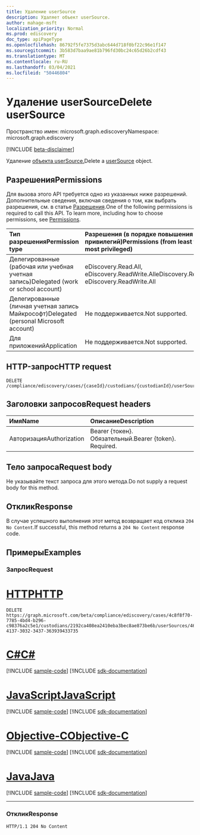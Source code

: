 ```yaml
---
title: Удаление userSource
description: Удаляет объект userSource.
author: mahage-msft
localization_priority: Normal
ms.prod: ediscovery
doc_type: apiPageType
ms.openlocfilehash: 86792f5fe7375d3abc644d718f0bf22c96e1f147
ms.sourcegitcommit: 3b583d7baa9ae81b796fd30bc24c65d26b2cdf43
ms.translationtype: MT
ms.contentlocale: ru-RU
ms.lasthandoff: 03/04/2021
ms.locfileid: "50446804"
---
```

# <a name="delete-usersource"></a><span data-ttu-id="55e52-103">Удаление userSource</span><span class="sxs-lookup"><span data-stu-id="55e52-103">Delete userSource</span></span>

<span data-ttu-id="55e52-104">Пространство имен: microsoft.graph.ediscovery</span><span class="sxs-lookup"><span data-stu-id="55e52-104">Namespace: microsoft.graph.ediscovery</span></span>

[!INCLUDE [beta-disclaimer](../../includes/beta-disclaimer.md)]

<span data-ttu-id="55e52-105">Удаление [объекта userSource.](../resources/ediscovery-usersource.md)</span><span class="sxs-lookup"><span data-stu-id="55e52-105">Delete a [userSource](../resources/ediscovery-usersource.md) object.</span></span>

## <a name="permissions"></a><span data-ttu-id="55e52-106">Разрешения</span><span class="sxs-lookup"><span data-stu-id="55e52-106">Permissions</span></span>

<span data-ttu-id="55e52-p101">Для вызова этого API требуется одно из указанных ниже разрешений. Дополнительные сведения, включая сведения о том, как выбрать разрешения, см. в статье [Разрешения](/graph/permissions-reference).</span><span class="sxs-lookup"><span data-stu-id="55e52-p101">One of the following permissions is required to call this API. To learn more, including how to choose permissions, see [Permissions](/graph/permissions-reference).</span></span>

|<span data-ttu-id="55e52-109">Тип разрешения</span><span class="sxs-lookup"><span data-stu-id="55e52-109">Permission type</span></span>|<span data-ttu-id="55e52-110">Разрешения (в порядке повышения привилегий)</span><span class="sxs-lookup"><span data-stu-id="55e52-110">Permissions (from least to most privileged)</span></span>|
|:---|:---|
|<span data-ttu-id="55e52-111">Делегированные (рабочая или учебная учетная запись)</span><span class="sxs-lookup"><span data-stu-id="55e52-111">Delegated (work or school account)</span></span>|<span data-ttu-id="55e52-112">eDiscovery.Read.All, eDiscovery.ReadWrite.All</span><span class="sxs-lookup"><span data-stu-id="55e52-112">eDiscovery.Read.All, eDiscovery.ReadWrite.All</span></span>|
|<span data-ttu-id="55e52-113">Делегированные (личная учетная запись Майкрософт)</span><span class="sxs-lookup"><span data-stu-id="55e52-113">Delegated (personal Microsoft account)</span></span>|<span data-ttu-id="55e52-114">Не поддерживается.</span><span class="sxs-lookup"><span data-stu-id="55e52-114">Not supported.</span></span>|
|<span data-ttu-id="55e52-115">Для приложений</span><span class="sxs-lookup"><span data-stu-id="55e52-115">Application</span></span>|<span data-ttu-id="55e52-116">Не поддерживается.</span><span class="sxs-lookup"><span data-stu-id="55e52-116">Not supported.</span></span>|

## <a name="http-request"></a><span data-ttu-id="55e52-117">HTTP-запрос</span><span class="sxs-lookup"><span data-stu-id="55e52-117">HTTP request</span></span>

<!-- {
  "blockType": "ignored"
}
-->

``` http
DELETE /compliance/ediscovery/cases/{caseId}/custodians/{custodianId}/userSources/{userSourceId}
```

## <a name="request-headers"></a><span data-ttu-id="55e52-118">Заголовки запросов</span><span class="sxs-lookup"><span data-stu-id="55e52-118">Request headers</span></span>

|<span data-ttu-id="55e52-119">Имя</span><span class="sxs-lookup"><span data-stu-id="55e52-119">Name</span></span>|<span data-ttu-id="55e52-120">Описание</span><span class="sxs-lookup"><span data-stu-id="55e52-120">Description</span></span>|
|:---|:---|
|<span data-ttu-id="55e52-121">Авторизация</span><span class="sxs-lookup"><span data-stu-id="55e52-121">Authorization</span></span>|<span data-ttu-id="55e52-p102">Bearer {токен}. Обязательный.</span><span class="sxs-lookup"><span data-stu-id="55e52-p102">Bearer {token}. Required.</span></span>|

## <a name="request-body"></a><span data-ttu-id="55e52-124">Тело запроса</span><span class="sxs-lookup"><span data-stu-id="55e52-124">Request body</span></span>

<span data-ttu-id="55e52-125">Не указывайте текст запроса для этого метода.</span><span class="sxs-lookup"><span data-stu-id="55e52-125">Do not supply a request body for this method.</span></span>

## <a name="response"></a><span data-ttu-id="55e52-126">Отклик</span><span class="sxs-lookup"><span data-stu-id="55e52-126">Response</span></span>

<span data-ttu-id="55e52-127">В случае успешного выполнения этот метод возвращает код отклика `204 No Content`.</span><span class="sxs-lookup"><span data-stu-id="55e52-127">If successful, this method returns a `204 No Content` response code.</span></span>

## <a name="examples"></a><span data-ttu-id="55e52-128">Примеры</span><span class="sxs-lookup"><span data-stu-id="55e52-128">Examples</span></span>

### <a name="request"></a><span data-ttu-id="55e52-129">Запрос</span><span class="sxs-lookup"><span data-stu-id="55e52-129">Request</span></span>


# <a name="http"></a>[<span data-ttu-id="55e52-130">HTTP</span><span class="sxs-lookup"><span data-stu-id="55e52-130">HTTP</span></span>](#tab/http)
<!-- {
  "blockType": "request",
  "name": "delete_usersource"
}
-->

``` http
DELETE https://graph.microsoft.com/beta/compliance/ediscovery/cases/4c8f8f70-7785-4bd4-b296-c98376a2c5e1/custodians/2192ca408ea2410eba3bec8ae873be6b/userSources/46384443-4137-3032-3437-363939433735
```
# <a name="c"></a>[<span data-ttu-id="55e52-131">C#</span><span class="sxs-lookup"><span data-stu-id="55e52-131">C#</span></span>](#tab/csharp)
[!INCLUDE [sample-code](../includes/snippets/csharp/delete-usersource-csharp-snippets.md)]
[!INCLUDE [sdk-documentation](../includes/snippets/snippets-sdk-documentation-link.md)]

# <a name="javascript"></a>[<span data-ttu-id="55e52-132">JavaScript</span><span class="sxs-lookup"><span data-stu-id="55e52-132">JavaScript</span></span>](#tab/javascript)
[!INCLUDE [sample-code](../includes/snippets/javascript/delete-usersource-javascript-snippets.md)]
[!INCLUDE [sdk-documentation](../includes/snippets/snippets-sdk-documentation-link.md)]

# <a name="objective-c"></a>[<span data-ttu-id="55e52-133">Objective-C</span><span class="sxs-lookup"><span data-stu-id="55e52-133">Objective-C</span></span>](#tab/objc)
[!INCLUDE [sample-code](../includes/snippets/objc/delete-usersource-objc-snippets.md)]
[!INCLUDE [sdk-documentation](../includes/snippets/snippets-sdk-documentation-link.md)]

# <a name="java"></a>[<span data-ttu-id="55e52-134">Java</span><span class="sxs-lookup"><span data-stu-id="55e52-134">Java</span></span>](#tab/java)
[!INCLUDE [sample-code](../includes/snippets/java/delete-usersource-java-snippets.md)]
[!INCLUDE [sdk-documentation](../includes/snippets/snippets-sdk-documentation-link.md)]

---


### <a name="response"></a><span data-ttu-id="55e52-135">Отклик</span><span class="sxs-lookup"><span data-stu-id="55e52-135">Response</span></span>

<!-- {
  "blockType": "response",
  "truncated": true
}
-->

``` http
HTTP/1.1 204 No Content
```
